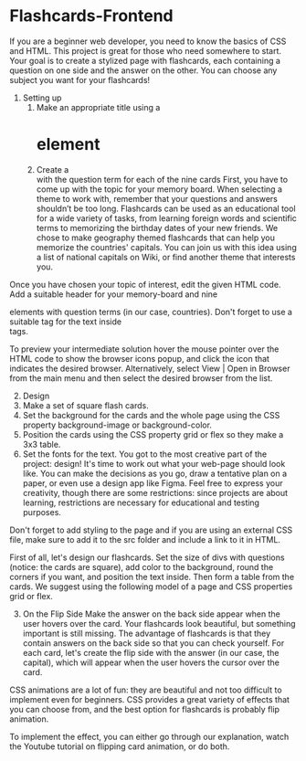 ﻿# Flashcards-Frontend
If you are a beginner web developer, you need to know the basics of CSS and HTML. This project is great for those who need somewhere to start. Your goal is to create a stylized page with flashcards, each containing a question on one side and the answer on the other. You can choose any subject you want for your flashcards!

1. Setting up
    1. Make an appropriate title using a <h1> element
    2. Create a <div> with the question term for each of the nine cards
First, you have to come up with the topic for your memory board. When selecting a theme to work with, remember that your questions and answers shouldn’t be too long. Flashcards can be used as an educational tool for a wide variety of tasks, from learning foreign words and scientific terms to memorizing the birthday dates of your new friends. We chose to make geography themed flashcards that can help you memorize the countries' capitals. You can join us with this idea using a list of national capitals on Wiki, or find another theme that interests you.

Once you have chosen your topic of interest, edit the given HTML code. Add a suitable header for your memory-board and nine <div> elements with question terms (in our case, countries). Don't forget to use a suitable tag for the text inside <div> tags.

To preview your intermediate solution hover the mouse pointer over the HTML code to show the browser icons popup, and click the icon that indicates the desired browser. Alternatively, select View | Open in Browser from the main menu and then select the desired browser from the list. 


2. Design
  1. Make a set of square flash cards.
  2. Set the background for the cards and the whole page using the CSS property background-image or background-color.
  3. Position the cards using the CSS property grid or flex so they make a 3x3 table.
  4. Set the fonts for the text.
You got to the most creative part of the project: design! It's time to work out what your web-page should look like. You can make the decisions as you go, draw a tentative plan on a paper, or even use a design app like Figma. Feel free to express your creativity, though there are some restrictions: since projects are about learning, restrictions are necessary for educational and testing purposes.

Don't forget to add styling to the page and if you are using an external CSS file, make sure to add it to the src folder and include a link to it in HTML.

First of all, let's design our flashcards. Set the size of divs with questions (notice: the cards are square), add color to the background, round the corners if you want, and position the text inside. Then form a table from the cards. We suggest using the following model of a page and CSS properties grid or flex.


3. On the Flip Side
Make the answer on the back side appear when the user hovers over the card.
Your flashcards look beautiful, but something important is still missing. The advantage of flashcards is that they contain answers on the back side so that you can check yourself. For each card, let's create the flip side with the answer (in our case, the capital), which will appear when the user hovers the cursor over the card.

CSS animations are a lot of fun: they are beautiful and not too difficult to implement even for beginners. CSS provides a great variety of effects that you can choose from, and the best option for flashcards is probably flip animation.

To implement the effect, you can either go through our explanation, watch the Youtube tutorial on flipping card animation, or do both.
